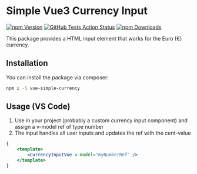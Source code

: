 # Simple Vue3 Currency Input

[![npm Version](https://badgen.net/npm/v/vue-simple-currency?color=green)](https://www.npmjs.com/package/vue-simple-currency)
[![GitHub Tests Action Status](https://img.shields.io/github/actions/workflow/status/mudandstars/vue-simple-currency/ci.yml?branch=main&label=tests&style=flat-square)](https://github.com/mudandstars/vue-simple-currency/actions?query=workflow%3Arun-tests+branch%3Amain)
[![npm Downloads](https://badgen.net/npm/dw/vue-simple-currency?color=green)](https://www.npmjs.com/package/vue-simple-currency)

This package provides a HTML input element that works for the Euro (€) currency.

## Installation

You can install the package via composer:

```bash
npm i -S vue-simple-currency
```

## Usage (VS Code)

1. Use in your project (probably a custom currency input component) and assign a v-model ref of type number
2. The input handles all user inputs and updates the ref with the cent-value

```jsx
{
    <template>
        <CurrencyInputVue v-model="myNumberRef" />
    </template>
}
```
